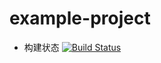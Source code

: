 # example-project 


- 构建状态 [![Build Status](https://entirely-dynamic-sponge.ngrok-free.app/api/badges/gao-ou/example-project/status.svg)](https://entirely-dynamic-sponge.ngrok-free.app/gao-ou/example-project)